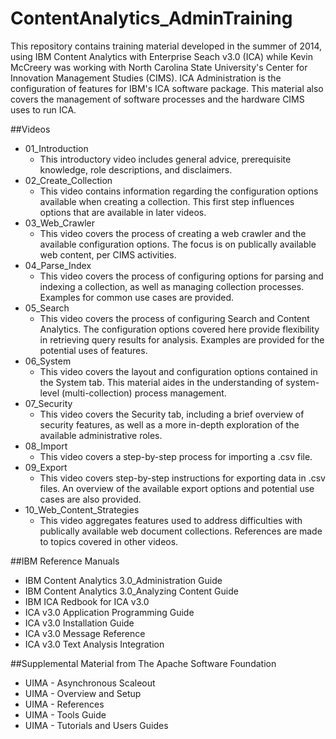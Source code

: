 # ContentAnalytics_AdminTraining
This repository contains training material developed in the summer of 2014, using IBM Content Analytics with Enterprise Seach v3.0 (ICA) while Kevin McCreery was working with North Carolina State University's Center for Innovation Management Studies (CIMS).
ICA Administration is the configuration of features for IBM's ICA software package. This material also covers the management of software processes and the hardware CIMS uses to run ICA.

##Videos
* 01_Introduction 
  * This introductory video includes general advice, prerequisite knowledge, role descriptions, and disclaimers.
* 02_Create_Collection 
  * This video contains information regarding the configuration options available when creating a collection. This first step influences options that are available in later videos.
* 03_Web_Crawler
  * This video covers the process of creating a web crawler and the available configuration options. The focus is on publically available web content, per CIMS activities.
* 04_Parse_Index
  * This video covers the process of configuring options for parsing and indexing a collection, as well as managing collection processes. Examples for common use cases are provided.
* 05_Search
  * This video covers the process of configuring Search and Content Analytics. The configuration options covered here provide flexibility in retrieving query results for analysis. Examples are provided for the potential uses of features.
* 06_System
  * This video covers the layout and configuration options contained in the System tab. This material aides in the understanding of system-level (multi-collection) process management.
* 07_Security
  * This video covers the Security tab, including a brief overview of security features, as well as a more in-depth exploration of the available administrative roles.
* 08_Import
  * This video covers a step-by-step process for importing a .csv file.
* 09_Export
  * This video covers step-by-step instructions for exporting data in .csv files. An overview of the available export options and potential use cases are also provided.
* 10_Web_Content_Strategies
  * This video aggregates features used to address difficulties with publically available web document collections. References are made to topics covered in other videos.

##IBM Reference Manuals
* IBM Content Analytics 3.0_Administration Guide
* IBM Content Analytics 3.0_Analyzing Content Guide
* IBM ICA Redbook for ICA v3.0
* ICA v3.0 Application Programming Guide
* ICA v3.0 Installation Guide
* ICA v3.0 Message Reference
* ICA v3.0 Text Analysis Integration
 
##Supplemental Material from The Apache Software Foundation
* UIMA - Asynchronous Scaleout
* UIMA - Overview and Setup
* UIMA - References
* UIMA - Tools Guide
* UIMA - Tutorials and Users Guides



